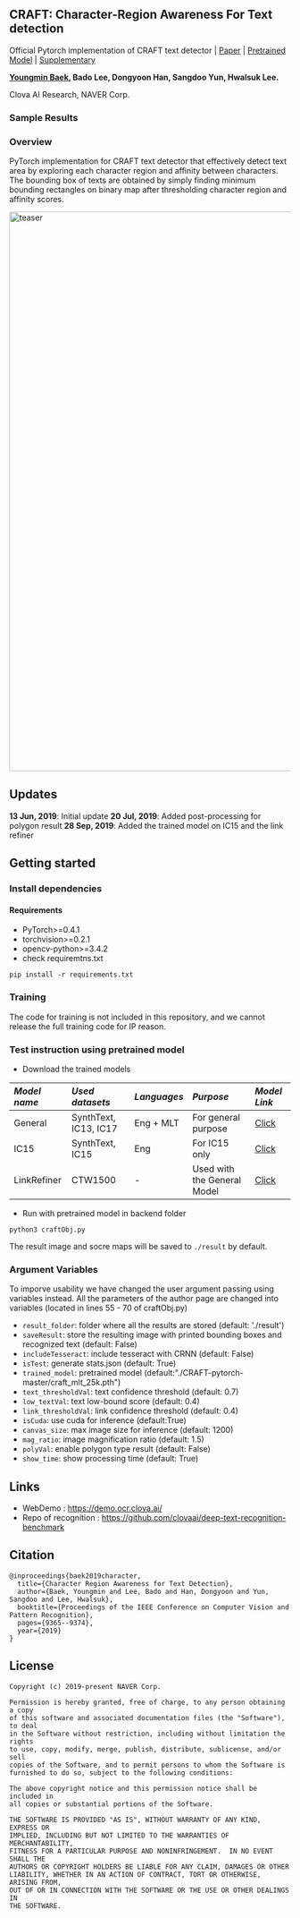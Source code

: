 ## CRAFT: Character-Region Awareness For Text detection
Official Pytorch implementation of CRAFT text detector | [Paper](https://arxiv.org/abs/1904.01941) | [Pretrained Model](https://drive.google.com/open?id=1Jk4eGD7crsqCCg9C9VjCLkMN3ze8kutZ) | [Supplementary](https://youtu.be/HI8MzpY8KMI)

**[Youngmin Baek](mailto:youngmin.baek@navercorp.com), Bado Lee, Dongyoon Han, Sangdoo Yun, Hwalsuk Lee.**
 
Clova AI Research, NAVER Corp.

### Sample Results

### Overview
PyTorch implementation for CRAFT text detector that effectively detect text area by exploring each character region and affinity between characters. The bounding box of texts are obtained by simply finding minimum bounding rectangles on binary map after thresholding character region and affinity scores. 

<img width="1000" alt="teaser" src="./figures/craft_example.gif">

## Updates
**13 Jun, 2019**: Initial update
**20 Jul, 2019**: Added post-processing for polygon result
**28 Sep, 2019**: Added the trained model on IC15 and the link refiner


## Getting started
### Install dependencies
#### Requirements
- PyTorch>=0.4.1
- torchvision>=0.2.1
- opencv-python>=3.4.2
- check requiremtns.txt
```
pip install -r requirements.txt
```

### Training
The code for training is not included in this repository, and we cannot release the full training code for IP reason.


### Test instruction using pretrained model
- Download the trained models
 
 *Model name* | *Used datasets* | *Languages* | *Purpose* | *Model Link* |
 | :--- | :--- | :--- | :--- | :--- |
General | SynthText, IC13, IC17 | Eng + MLT | For general purpose | [Click](https://drive.google.com/open?id=1Jk4eGD7crsqCCg9C9VjCLkMN3ze8kutZ)
IC15 | SynthText, IC15 | Eng | For IC15 only | [Click](https://drive.google.com/open?id=1i2R7UIUqmkUtF0jv_3MXTqmQ_9wuAnLf)
LinkRefiner | CTW1500 | - | Used with the General Model | [Click](https://drive.google.com/open?id=1XSaFwBkOaFOdtk4Ane3DFyJGPRw6v5bO)

* Run with pretrained model in backend folder
``` (with python 3.7)
python3 craftObj.py
```

The result image and socre maps will be saved to `./result` by default.

### Argument Variables
To imporve usability we have changed the user argument passing using variables instead. All the parameters of the author page are changed into variables (located in lines 55 - 70 of craftObj.py)
* `result_folder`: folder where all the results are stored (default: './result')
* `saveResult`: store the resulting image with printed bounding boxes and recognized text (default: False)
* `includeTesseract`: include tesseract with CRNN (default: False)
* `isTest`: generate stats.json (default: True)
* `trained_model`: pretrained model (default:"./CRAFT-pytorch-master/craft_mlt_25k.pth")
* `text_thresholdVal`: text confidence threshold (default: 0.7)
* `low_textVal`: text low-bound score (default: 0.4)
* `link_thresholdVal`: link confidence threshold (default: 0.4)
* `isCuda`: use cuda for inference (default:True)
* `canvas_size`: max image size for inference (default: 1200)
* `mag_ratio`: image magnification ratio (default: 1.5)
* `polyVal`: enable polygon type result (default: False)
* `show_time`: show processing time (default: True)


## Links
- WebDemo : https://demo.ocr.clova.ai/
- Repo of recognition : https://github.com/clovaai/deep-text-recognition-benchmark

## Citation
```
@inproceedings{baek2019character,
  title={Character Region Awareness for Text Detection},
  author={Baek, Youngmin and Lee, Bado and Han, Dongyoon and Yun, Sangdoo and Lee, Hwalsuk},
  booktitle={Proceedings of the IEEE Conference on Computer Vision and Pattern Recognition},
  pages={9365--9374},
  year={2019}
}
```

## License
```
Copyright (c) 2019-present NAVER Corp.

Permission is hereby granted, free of charge, to any person obtaining a copy
of this software and associated documentation files (the "Software"), to deal
in the Software without restriction, including without limitation the rights
to use, copy, modify, merge, publish, distribute, sublicense, and/or sell
copies of the Software, and to permit persons to whom the Software is
furnished to do so, subject to the following conditions:

The above copyright notice and this permission notice shall be included in
all copies or substantial portions of the Software.

THE SOFTWARE IS PROVIDED "AS IS", WITHOUT WARRANTY OF ANY KIND, EXPRESS OR
IMPLIED, INCLUDING BUT NOT LIMITED TO THE WARRANTIES OF MERCHANTABILITY,
FITNESS FOR A PARTICULAR PURPOSE AND NONINFRINGEMENT.  IN NO EVENT SHALL THE
AUTHORS OR COPYRIGHT HOLDERS BE LIABLE FOR ANY CLAIM, DAMAGES OR OTHER
LIABILITY, WHETHER IN AN ACTION OF CONTRACT, TORT OR OTHERWISE, ARISING FROM,
OUT OF OR IN CONNECTION WITH THE SOFTWARE OR THE USE OR OTHER DEALINGS IN
THE SOFTWARE.
```
